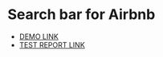 # Search bar for Airbnb

- [DEMO LINK](https://olena-yanovska.github.io/layout_search-bar-airbnb/)
- [TEST REPORT LINK](https://olena-yanovska.github.io/layout_search-bar-airbnb/report/html_report/)
